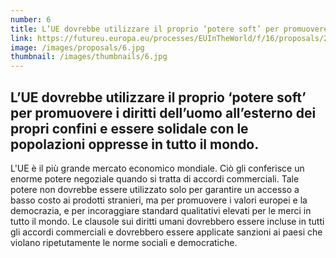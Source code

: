 ```yaml
---
number: 6
title: L’UE dovrebbe utilizzare il proprio ‘potere soft’ per promuovere i diritti dell’uomo all’esterno dei propri confini e essere solidale con le popolazioni oppresse in tutto il mondo.
link: https://futureu.europa.eu/processes/EUInTheWorld/f/16/proposals/249019
image: /images/proposals/6.jpg
thumbnail: /images/thumbnails/6.jpg
---
```


## L’UE dovrebbe utilizzare il proprio ‘potere soft’ per __promuovere i diritti dell’uomo__ all’esterno dei propri confini e essere solidale con le popolazioni oppresse in tutto il mondo.

L'UE è il più grande mercato economico mondiale. Ciò gli conferisce un enorme potere negoziale quando si tratta di accordi commerciali. Tale potere non dovrebbe essere utilizzato solo per garantire un accesso a basso costo ai prodotti stranieri, ma per promuovere i valori europei e la democrazia, e per incoraggiare standard qualitativi elevati per le merci in tutto il mondo. Le clausole sui diritti umani dovrebbero essere incluse in tutti gli accordi commerciali e dovrebbero essere applicate sanzioni ai paesi che violano ripetutamente le norme sociali e democratiche.
